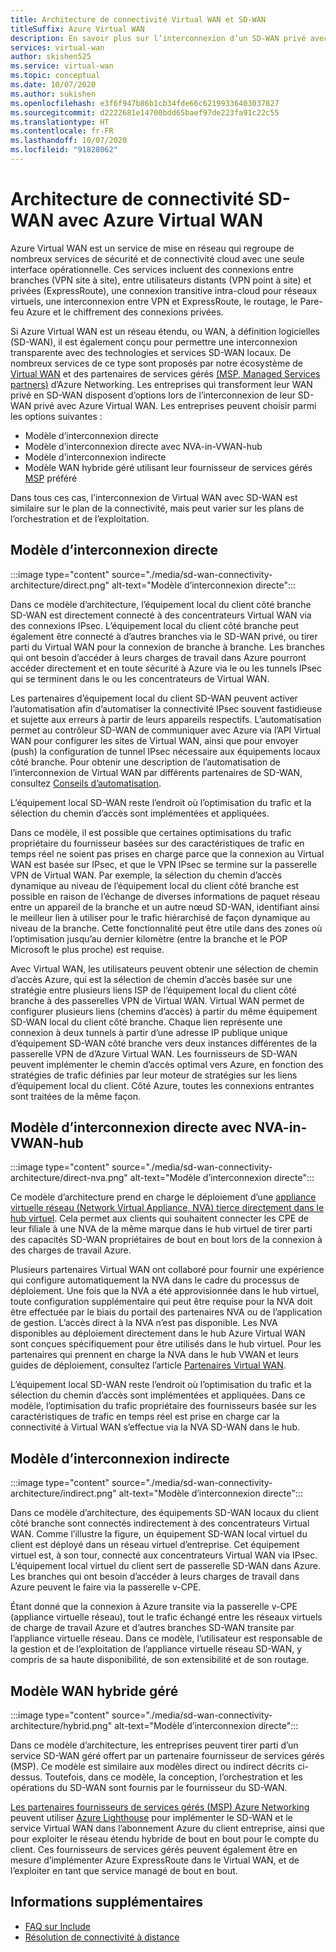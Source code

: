 ```yaml
---
title: Architecture de connectivité Virtual WAN et SD-WAN
titleSuffix: Azure Virtual WAN
description: En savoir plus sur l’interconnexion d’un SD-WAN privé avec Azure Virtual WAN
services: virtual-wan
author: skishen525
ms.service: virtual-wan
ms.topic: conceptual
ms.date: 10/07/2020
ms.author: sukishen
ms.openlocfilehash: e3f6f947b86b1cb34fde66c62199336403037827
ms.sourcegitcommit: d2222681e14700bdd65baef97de223fa91c22c55
ms.translationtype: HT
ms.contentlocale: fr-FR
ms.lasthandoff: 10/07/2020
ms.locfileid: "91828062"
---
```

# <a name="sd-wan-connectivity-architecture-with-azure-virtual-wan"></a>Architecture de connectivité SD-WAN avec Azure Virtual WAN

Azure Virtual WAN est un service de mise en réseau qui regroupe de nombreux services de sécurité et de connectivité cloud avec une seule interface opérationnelle. Ces services incluent des connexions entre branches (VPN site à site), entre utilisateurs distants (VPN point à site) et privées (ExpressRoute), une connexion transitive intra-cloud pour réseaux virtuels, une interconnexion entre VPN et ExpressRoute, le routage, le Pare-feu Azure et le chiffrement des connexions privées.

Si Azure Virtual WAN est un réseau étendu, ou WAN, à définition logicielles (SD-WAN), il est également conçu pour permettre une interconnexion transparente avec des technologies et services SD-WAN locaux. De nombreux services de ce type sont proposés par notre écosystème de [Virtual WAN](virtual-wan-locations-partners.md) et des partenaires de services gérés [(MSP, Managed Services partners)](../networking/networking-partners-msp.md) d’Azure Networking. Les entreprises qui transforment leur WAN privé en SD-WAN disposent d’options lors de l’interconnexion de leur SD-WAN privé avec Azure Virtual WAN. Les entreprises peuvent choisir parmi les options suivantes :

* Modèle d’interconnexion directe
* Modèle d’interconnexion directe avec NVA-in-VWAN-hub
* Modèle d’interconnexion indirecte
* Modèle WAN hybride géré utilisant leur fournisseur de services gérés [MSP](../networking/networking-partners-msp.md) préféré

Dans tous ces cas, l’interconnexion de Virtual WAN avec SD-WAN est similaire sur le plan de la connectivité, mais peut varier sur les plans de l’orchestration et de l’exploitation.

## <a name="direct-interconnect-model"></a><a name="direct"></a>Modèle d’interconnexion directe

:::image type="content" source="./media/sd-wan-connectivity-architecture/direct.png" alt-text="Modèle d’interconnexion directe":::

Dans ce modèle d’architecture, l’équipement local du client côté branche SD-WAN est directement connecté à des concentrateurs Virtual WAN via des connexions IPsec. L’équipement local du client côté branche peut également être connecté à d’autres branches via le SD-WAN privé, ou tirer parti du Virtual WAN pour la connexion de branche à branche. Les branches qui ont besoin d’accéder à leurs charges de travail dans Azure pourront accéder directement et en toute sécurité à Azure via le ou les tunnels IPsec qui se terminent dans le ou les concentrateurs de Virtual WAN.

Les partenaires d’équipement local du client SD-WAN peuvent activer l’automatisation afin d’automatiser la connectivité IPsec souvent fastidieuse et sujette aux erreurs à partir de leurs appareils respectifs. L’automatisation permet au contrôleur SD-WAN de communiquer avec Azure via l’API Virtual WAN pour configurer les sites de Virtual WAN, ainsi que pour envoyer (push) la configuration de tunnel IPsec nécessaire aux équipements locaux côté branche. Pour obtenir une description de l’automatisation de l’interconnexion de Virtual WAN par différents partenaires de SD-WAN, consultez [Conseils d’automatisation](virtual-wan-configure-automation-providers.md).

L’équipement local SD-WAN reste l’endroit où l’optimisation du trafic et la sélection du chemin d’accès sont implémentées et appliquées. 

Dans ce modèle, il est possible que certaines optimisations du trafic propriétaire du fournisseur basées sur des caractéristiques de trafic en temps réel ne soient pas prises en charge parce que la connexion au Virtual WAN est basée sur IPsec, et que le VPN IPsec se termine sur la passerelle VPN de Virtual WAN. Par exemple, la sélection du chemin d’accès dynamique au niveau de l’équipement local du client côté branche est possible en raison de l’échange de diverses informations de paquet réseau entre un appareil de la branche et un autre nœud SD-WAN, identifiant ainsi le meilleur lien à utiliser pour le trafic hiérarchisé de façon dynamique au niveau de la branche. Cette fonctionnalité peut être utile dans des zones où l’optimisation jusqu’au dernier kilomètre (entre la branche et le POP Microsoft le plus proche) est requise.

Avec Virtual WAN, les utilisateurs peuvent obtenir une sélection de chemin d’accès Azure, qui est la sélection de chemin d’accès basée sur une stratégie entre plusieurs liens ISP de l’équipement local du client côté branche à des passerelles VPN de Virtual WAN. Virtual WAN permet de configurer plusieurs liens (chemins d’accès) à partir du même équipement SD-WAN local du client côté branche. Chaque lien représente une connexion à deux tunnels à partir d’une adresse IP publique unique d’équipement SD-WAN côté branche vers deux instances différentes de la passerelle VPN de d’Azure Virtual WAN. Les fournisseurs de SD-WAN peuvent implémenter le chemin d’accès optimal vers Azure, en fonction des stratégies de trafic définies par leur moteur de stratégies sur les liens d’équipement local du client. Côté Azure, toutes les connexions entrantes sont traitées de la même façon.

## <a name="direct-interconnect-model-with-nva-in-vwan-hub"></a><a name="direct"></a>Modèle d’interconnexion directe avec NVA-in-VWAN-hub

:::image type="content" source="./media/sd-wan-connectivity-architecture/direct-nva.png" alt-text="Modèle d’interconnexion directe":::

Ce modèle d’architecture prend en charge le déploiement d’une [appliance virtuelle réseau (Network Virtual Appliance, NVA) tierce directement dans le hub virtuel](https://docs.microsoft.com/azure/virtual-wan/about-nva-hub). Cela permet aux clients qui souhaitent connecter les CPE de leur filiale à une NVA de la même marque dans le hub virtuel de tirer parti des capacités SD-WAN propriétaires de bout en bout lors de la connexion à des charges de travail Azure. 

Plusieurs partenaires Virtual WAN ont collaboré pour fournir une expérience qui configure automatiquement la NVA dans le cadre du processus de déploiement. Une fois que la NVA a été approvisionnée dans le hub virtuel, toute configuration supplémentaire qui peut être requise pour la NVA doit être effectuée par le biais du portail des partenaires NVA ou de l’application de gestion. L’accès direct à la NVA n’est pas disponible. Les NVA disponibles au déploiement directement dans le hub Azure Virtual WAN sont conçues spécifiquement pour être utilisés dans le hub virtuel. Pour les partenaires qui prennent en charge la NVA dans le hub VWAN et leurs guides de déploiement, consultez l’article [Partenaires Virtual WAN](virtual-wan-locations-partners.md#partners-with-integrated-virtual-hub-offerings).

L’équipement local SD-WAN reste l’endroit où l’optimisation du trafic et la sélection du chemin d’accès sont implémentées et appliquées.
Dans ce modèle, l’optimisation du trafic propriétaire des fournisseurs basée sur les caractéristiques de trafic en temps réel est prise en charge car la connectivité à Virtual WAN s’effectue via la NVA SD-WAN dans le hub.

## <a name="indirect-interconnect-model"></a><a name="indirect"></a>Modèle d’interconnexion indirecte

:::image type="content" source="./media/sd-wan-connectivity-architecture/indirect.png" alt-text="Modèle d’interconnexion directe":::

Dans ce modèle d’architecture, des équipements SD-WAN locaux du client côté branche sont connectés indirectement à des concentrateurs Virtual WAN. Comme l’illustre la figure, un équipement SD-WAN local virtuel du client est déployé dans un réseau virtuel d’entreprise. Cet équipement virtuel est, à son tour, connecté aux concentrateurs Virtual WAN via IPsec. L’équipement local virtuel du client sert de passerelle SD-WAN dans Azure. Les branches qui ont besoin d’accéder à leurs charges de travail dans Azure peuvent le faire via la passerelle v-CPE.

Étant donné que la connexion à Azure transite via la passerelle v-CPE (appliance virtuelle réseau), tout le trafic échangé entre les réseaux virtuels de charge de travail Azure et d’autres branches SD-WAN transite par l’appliance virtuelle réseau. Dans ce modèle, l’utilisateur est responsable de la gestion et de l’exploitation de l’appliance virtuelle réseau SD-WAN, y compris de sa haute disponibilité, de son extensibilité et de son routage.
  
## <a name="managed-hybrid-wan-model"></a><a name="hybrid"></a>Modèle WAN hybride géré

:::image type="content" source="./media/sd-wan-connectivity-architecture/hybrid.png" alt-text="Modèle d’interconnexion directe":::

Dans ce modèle d’architecture, les entreprises peuvent tirer parti d’un service SD-WAN géré offert par un partenaire fournisseur de services gérés (MSP). Ce modèle est similaire aux modèles direct ou indirect décrits ci-dessus. Toutefois, dans ce modèle, la conception, l’orchestration et les opérations du SD-WAN sont fournis par le fournisseur du SD-WAN.

[Les partenaires fournisseurs de services gérés (MSP) Azure Networking](../networking/networking-partners-msp.md) peuvent utiliser [Azure Lighthouse](https://azure.microsoft.com/services/azure-lighthouse/) pour implémenter le SD-WAN et le service Virtual WAN dans l’abonnement Azure du client entreprise, ainsi que pour exploiter le réseau étendu hybride de bout en bout pour le compte du client. Ces fournisseurs de services gérés peuvent également être en mesure d’implémenter Azure ExpressRoute dans le Virtual WAN, et de l’exploiter en tant que service managé de bout en bout.

## <a name="additional-information"></a>Informations supplémentaires

* [FAQ sur Include](virtual-wan-faq.md)
* [Résolution de connectivité à distance](work-remotely-support.md)
